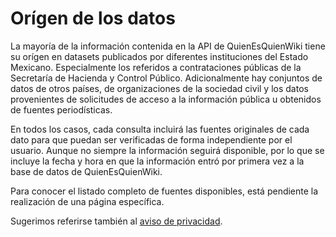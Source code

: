 # Orígen de los datos
La mayoría de la información contenida en la API de QuienEsQuienWiki tiene su orígen en datasets publicados por diferentes instituciones del Estado Mexicano. Especialmente los referidos a contrataciones públicas de la Secretaría de Hacienda y Control Público. Adicionalmente hay conjuntos de datos de otros países, de organizaciones de la sociedad civil y los datos provenientes de solicitudes de acceso a la información pública u obtenidos de fuentes periodísticas.

En todos los casos, cada consulta incluirá las fuentes originales de cada dato para que puedan ser verificadas de forma independiente por el usuario. Aunque no siempre la información seguirá disponible, por lo que se incluye la fecha y hora en que la información entró por primera vez a la base de datos de QuienEsQuienWiki.

Para conocer el listado completo de fuentes disponibles, está pendiente la realización de una página específica.

Sugerimos referirse también al [aviso de privacidad](https://www.quienesquien.wiki/privacidad).
